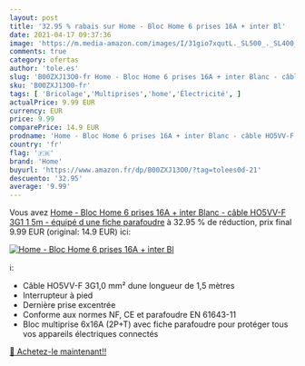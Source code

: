 ```yaml
---
layout: post
title: '32.95 % rabais sur Home - Bloc Home 6 prises 16A + inter Bl'
date: 2021-04-17 09:37:36
image: 'https://m.media-amazon.com/images/I/31gio7xqutL._SL500_._SL400_.jpg'
comments: true
category: ofertas
author: 'tole.es'
slug: 'B00ZXJ13O0-fr Home - Bloc Home 6 prises 16A + inter Blanc - câble...'
sku: 'B00ZXJ13O0-fr'
tags: [ 'Bricolage','Multiprises','home','Électricité', ]
actualPrice: 9.99 EUR
currency: EUR
price: 9.99
comparePrice: 14.9 EUR
prodname: 'Home - Bloc Home 6 prises 16A + inter Blanc - câble HO5VV-F 3G1 1 5m - équipé d une fiche parafoudre'
country: 'fr'
flag: '🇫🇷'
brand: 'Home'
buyurl: 'https://www.amazon.fr/dp/B00ZXJ13O0/?tag=tolees0d-21'
descuento: '32.95'
average: '9.99'
---
```


Vous avez [Home - Bloc Home 6 prises 16A + inter Blanc - câble HO5VV-F 3G1 1 5m - équipé d une fiche parafoudre](https://www.amazon.fr/dp/B00ZXJ13O0/?tag=tolees0d-21)  à  32.95 % de réduction, prix final  9.99 EUR (original: 14.9 EUR) ici:

[![Home - Bloc Home 6 prises 16A + inter Bl](https://m.media-amazon.com/images/I/31gio7xqutL._SL500_._SL400_.jpg)](https://www.amazon.fr/dp/B00ZXJ13O0/?tag=tolees0d-21)

ℹ️:

- Câble HO5VV-F 3G1,0 mm² dune longueur de 1,5 mètres
- Interrupteur à pied
- Dernière prise excentrée
- Conforme aux normes NF, CE et parafoudre EN 61643-11
- Bloc multiprise 6x16A (2P+T) avec fiche parafoudre pour protéger tous vos appareils électriques connectés

[🛒 Achetez-le maintenant!!](https://www.amazon.fr/dp/B00ZXJ13O0/?tag=tolees0d-21)
